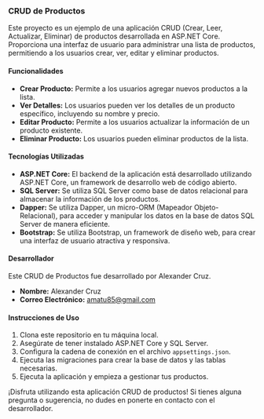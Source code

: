 ### CRUD de Productos

Este proyecto es un ejemplo de una aplicación CRUD (Crear, Leer, Actualizar, Eliminar) de productos desarrollada en ASP.NET Core. Proporciona una interfaz de usuario para administrar una lista de productos, permitiendo a los usuarios crear, ver, editar y eliminar productos.

#### Funcionalidades

- **Crear Producto:** Permite a los usuarios agregar nuevos productos a la lista.
- **Ver Detalles:** Los usuarios pueden ver los detalles de un producto específico, incluyendo su nombre y precio.
- **Editar Producto:** Permite a los usuarios actualizar la información de un producto existente.
- **Eliminar Producto:** Los usuarios pueden eliminar productos de la lista.

#### Tecnologías Utilizadas

- **ASP.NET Core:** El backend de la aplicación está desarrollado utilizando ASP.NET Core, un framework de desarrollo web de código abierto.
- **SQL Server:** Se utiliza SQL Server como base de datos relacional para almacenar la información de los productos.
- **Dapper:** Se utiliza Dapper, un micro-ORM (Mapeador Objeto-Relacional), para acceder y manipular los datos en la base de datos SQL Server de manera eficiente.
- **Bootstrap:** Se utiliza Bootstrap, un framework de diseño web, para crear una interfaz de usuario atractiva y responsiva.

#### Desarrollador

Este CRUD de Productos fue desarrollado por Alexander Cruz.

- **Nombre:** Alexander Cruz
- **Correo Electrónico:** amatu85@gmail.com

#### Instrucciones de Uso

1. Clona este repositorio en tu máquina local.
2. Asegúrate de tener instalado ASP.NET Core y SQL Server.
3. Configura la cadena de conexión en el archivo `appsettings.json`.
4. Ejecuta las migraciones para crear la base de datos y las tablas necesarias.
5. Ejecuta la aplicación y empieza a gestionar tus productos.

¡Disfruta utilizando esta aplicación CRUD de productos! Si tienes alguna pregunta o sugerencia, no dudes en ponerte en contacto con el desarrollador.
